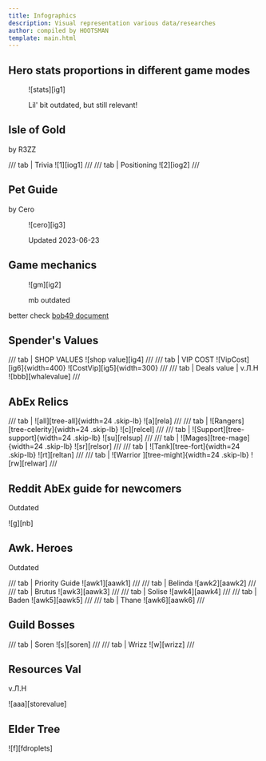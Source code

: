```yaml
---
title: Infographics
description: Visual representation various data/researches
author: compiled by HOOTSMAN
template: main.html
---
```


## Hero stats proportions in different game modes

<figure markdown>

![stats][ig1]
<figcaption>Lil' bit outdated, but still relevant!</figcaption>
</figure>

## Isle of Gold

by R3ZZ

<!-- prettier-ignore -->
/// tab | Trivia
![1][iog1]
///
/// tab | Positioning
![2][iog2]
///

## Pet Guide

by Cero

<figure markdown>

![cero][ig3]
<figcaption>Updated 2023-06-23</figcaption>
</figure>

## Game mechanics

<figure markdown>

![gm][ig2]
<figcaption>
mb outdated
</figcaption>
</figure>

better check [bob49 document](links.md#-game-knowledge-)

## Spender's Values

/// tab | SHOP VALUES
![shop value][ig4]
///
/// tab | VIP COST
![VipCost][ig6]{width=400}
![CostVip][ig5]{width=300}
///
/// tab | Deals value | v.Л.Н
![bbb][whalevalue]
///

## AbEx Relics

/// tab | ![all][tree-all]{width=24 .skip-lb}
![a][rela]
///
/// tab | ![Rangers][tree-celerity]{width=24 .skip-lb}
![c][relcel]
///
/// tab | ![Support][tree-support]{width=24 .skip-lb}
![su][relsup]
///
/// tab | ![Mages][tree-mage]{width=24 .skip-lb}
![sr][relsor]
///
/// tab | ![Tank][tree-fort]{width=24 .skip-lb}
![rt][reltan]
///
/// tab | ![Warrior ][tree-might]{width=24 .skip-lb}
![rw][relwar]
///

## Reddit AbEx guide for newcomers

Outdated

![g][nb]

## Awk. Heroes

Outdated

<!-- prettier-ignore -->
/// tab | Priority Guide
![awk1][aawk1]
///
/// tab | Belinda
![awk2][aawk2]
///
/// tab | Brutus
![awk3][aawk3]
///
/// tab | Solise
![awk4][aawk4]
///
/// tab | Baden
![awk5][aawk5]
///
/// tab | Thane
![awk6][aawk6]
///

## Guild Bosses

/// tab | Soren
![s][soren]
///
/// tab | Wrizz
![w][wrizz]
///

## Resources Val

v.Л.Н

![aaa][storevalue]

## Elder Tree

![f][fdroplets]
